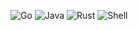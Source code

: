 ![Go](https://img.shields.io/badge/Go-4_projects-00ADD8?style=for-the-badge&logo=go&logoColor=white)
![Java](https://img.shields.io/badge/Java-1_project-ED8B00?style=for-the-badge&logo=java&logoColor=white)
![Rust](https://img.shields.io/badge/Rust-1_project-000000?style=for-the-badge&logo=rust&logoColor=white)
![Shell](https://img.shields.io/badge/Shell-1_project-89e051?style=for-the-badge&logo=powershell&logoColor=white)
